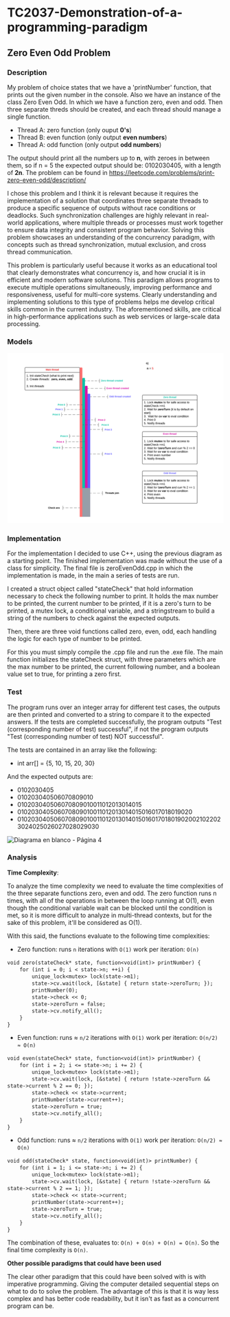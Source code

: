 # TC2037-Demonstration-of-a-programming-paradigm

## Zero Even Odd Problem 

### Description

My problem of choice states that we have a 'printNumber' function, that prints out the given 
number in the console. Also we have an instance of the class Zero Even Odd. In which we have 
a function zero, even and odd. Then three separate threds should be created, and each thread 
should manage a single function. 

- Thread A: zero function (only ouput **0's**)
- Thread B: even function (only output **even numbers**)
- Thread A: odd function (only output **odd numbers**)

The output should print all the numbers up to **n**, with zeroes in between them, so if
n = 5 the expected output should be: 0102030405, with a length of **2n**. The problem can 
be found in https://leetcode.com/problems/print-zero-even-odd/description/

I chose this problem and I think it is relevant because it requires the implementation of a solution 
that coordinates three separate threads to produce a specific sequence of outputs without race conditions or deadlocks.
Such synchronization challenges are highly relevant in real-world applications, where multiple threads or processes must 
work together to ensure data integrity and consistent program behavior. Solving this problem showcases an understanding 
of the concurrency paradigm, with concepts such as thread synchronization, mutual exclusion, and cross thread communication. 

This problem is particularly useful because it works as an educational tool that clearly demonstrates what concurrency is, 
and how crucial it is in efficient and modern software solutions. This paradigm allows programs to execute multiple operations
simultaneously, improving performance and responsiveness, useful for multi-core systems. Clearly understanding and implementing
solutions to this type of problems helps me develop critical skills common in the current industry. The aforementioned skills, 
are critical in high-performance applications such as web services or large-scale data processing. 

### Models

![zeroEvenOdd_Diagram](https://github.com/SebastianCo1126/TC2037-Demonstration-of-a-programming-paradigm/blob/main/zeroEvenOdd_Diagram.png)

### Implementation

For the implementation I decided to use C++, using the previous diagram as a starting point. The finished implementation 
was made without the use of a class for simplicity. The final file is zeroEvenOdd.cpp in which the implementation is made, 
in the main a series of tests are run. 

I created a struct object called "stateCheck" that hold information necessary to check the following number to print. It holds
the max number to be printed, the current number to be printed, if it is a zero's turn to be printed, a mutex lock, a conditional 
variable, and a stringstream to build a string of the numbers to check against the expected outputs. 

Then, there are three void functions called zero, even, odd, each handling the logic for each type of number to be printed. 

For this you must simply compile the .cpp file and run the .exe file. The main function initializes the stateCheck struct, 
with three parameters which are the max number to be printed, the current following number, and a boolean value set to true, 
for printing a zero first. 

### Test

The program runs over an integer array for different test cases, the outputs are then printed 
and converted to a string to compare it to the expected answers. If the tests are completed successfully, the program outputs
"Test (corresponding number of test) successful", if not the program outputs "Test (corresponding number of test) NOT successful".

The tests are contained in an array like the following: 

- int arr[] = {5, 10, 15, 20, 30}

And the expected outputs are:

- 0102030405
- 010203040506070809010
- 010203040506070809010011012013014015
- 010203040506070809010011012013014015016017018019020
- 010203040506070809010011012013014015016017018019020021022023024025026027028029030


![Diagrama en blanco - Página 4](https://github.com/SebastianCo1126/TC2037-Demonstration-of-a-programming-paradigm/assets/150994751/0cc665de-32a1-43ec-bf66-05e57a1b065b)

### Analysis

**Time Complexity**: 

To analyze the time complexity we need to evaluate the time complexities of the three separate functions zero, even and odd. 
The zero function runs n times, with all of the operations in between the loop running at O(1), even though the conditional
variable wait can be blocked until the condition is met, so it is more difficult to analyze in multi-thread contexts, but 
for the sake of this problem, it'll be considered as O(1). 

With this said, the functions evaluate to the following time complexities: 

- Zero function: runs `n` iterations with `O(1)` work per iteration: `O(n)`

```
void zero(stateCheck* state, function<void(int)> printNumber) {
    for (int i = 0; i < state->n; ++i) {
        unique_lock<mutex> lock(state->m1);
        state->cv.wait(lock, [&state] { return state->zeroTurn; });
        printNumber(0);
        state->check << 0;
        state->zeroTurn = false;
        state->cv.notify_all();
    }
}
```

- Even function: runs ≈ `n/2` iterations with `O(1)` work per iteration: `O(n/2) ≈ O(n)`

```
void even(stateCheck* state, function<void(int)> printNumber) {
    for (int i = 2; i <= state->n; i += 2) {
        unique_lock<mutex> lock(state->m1);
        state->cv.wait(lock, [&state] { return !state->zeroTurn && state->current % 2 == 0; });
        state->check << state->current;
        printNumber(state->current++);
        state->zeroTurn = true;
        state->cv.notify_all();
    }
}
```

- Odd function: runs ≈ `n/2` iterations with `O(1)` work per iteration: `O(n/2) ≈ O(n)`

```
void odd(stateCheck* state, function<void(int)> printNumber) {
    for (int i = 1; i <= state->n; i += 2) {
        unique_lock<mutex> lock(state->m1);
        state->cv.wait(lock, [&state] { return !state->zeroTurn && state->current % 2 == 1; });
        state->check << state->current;
        printNumber(state->current++);
        state->zeroTurn = true;
        state->cv.notify_all();
    }
}
```

The combination of these, evaluates to: `O(n) + O(n) + O(n) = O(n)`. So the final time complexity is `O(n)`. 

**Other possible paradigms that could have been used**

The clear other paradigm that this could have been solved with is with imperative programming. Giving the 
computer detailed sequential steps on what to do to solve the problem. The advantage of this is that it is way 
less complex and has better code readability, but it isn't as fast as a concurrent program can be. 



